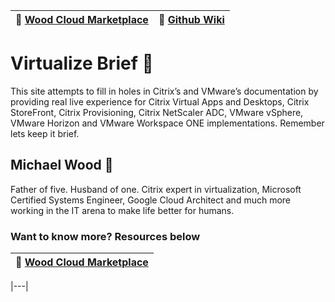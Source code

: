 |:convenience_store: [Wood Cloud Marketplace](https://marketplace.woodcloud.one/)|:newspaper: [Github Wiki](https://github.com/virtualizebrief/home/wiki)| 
|---|---|

# Virtualize Brief :briefcase:
This site attempts to fill in holes in Citrix’s and VMware’s documentation by providing real live experience for Citrix Virtual Apps and Desktops, Citrix StoreFront, Citrix Provisioning, Citrix NetScaler ADC, VMware vSphere, VMware Horizon and VMware Workspace ONE implementations. Remember lets keep it brief.

## Michael Wood :runner:
Father of five. Husband of one. Citrix expert in virtualization, Microsoft Certified Systems Engineer, Google Cloud Architect and much more working in the IT arena to make life better for humans.

### Want to know more? Resources below

|:convenience_store: [Wood Cloud Marketplace](https://marketplace.woodcloud.one/)|
|---|


|---|



